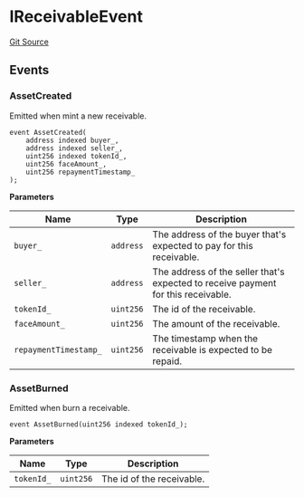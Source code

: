 # IReceivableEvent

[Git Source](https://github.com/isle-labs/isle-contract/blob/main/contracts/interfaces/IReceivableEvent.sol)

## Events

### AssetCreated

Emitted when mint a new receivable.

```solidity
event AssetCreated(
    address indexed buyer_,
    address indexed seller_,
    uint256 indexed tokenId_,
    uint256 faceAmount_,
    uint256 repaymentTimestamp_
);
```

**Parameters**

| Name                  | Type      | Description                                                                       |
| --------------------- | --------- | --------------------------------------------------------------------------------- |
| `buyer_`              | `address` | The address of the buyer that's expected to pay for this receivable.              |
| `seller_`             | `address` | The address of the seller that's expected to receive payment for this receivable. |
| `tokenId_`            | `uint256` | The id of the receivable.                                                         |
| `faceAmount_`         | `uint256` | The amount of the receivable.                                                     |
| `repaymentTimestamp_` | `uint256` | The timestamp when the receivable is expected to be repaid.                       |

### AssetBurned

Emitted when burn a receivable.

```solidity
event AssetBurned(uint256 indexed tokenId_);
```

**Parameters**

| Name       | Type      | Description               |
| ---------- | --------- | ------------------------- |
| `tokenId_` | `uint256` | The id of the receivable. |
